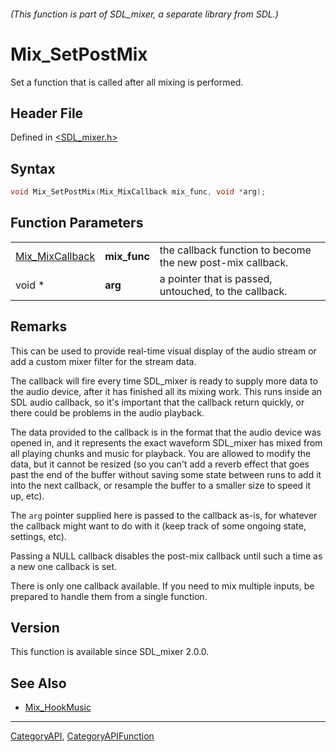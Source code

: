 ###### (This function is part of SDL_mixer, a separate library from SDL.)
# Mix_SetPostMix

Set a function that is called after all mixing is performed.

## Header File

Defined in [<SDL_mixer.h>](https://github.com/libsdl-org/SDL_mixer/blob/SDL2/include/SDL_mixer.h)

## Syntax

```c
void Mix_SetPostMix(Mix_MixCallback mix_func, void *arg);
```

## Function Parameters

|                                    |              |                                                            |
| ---------------------------------- | ------------ | ---------------------------------------------------------- |
| [Mix_MixCallback](Mix_MixCallback) | **mix_func** | the callback function to become the new post-mix callback. |
| void *                             | **arg**      | a pointer that is passed, untouched, to the callback.      |

## Remarks

This can be used to provide real-time visual display of the audio stream or
add a custom mixer filter for the stream data.

The callback will fire every time SDL_mixer is ready to supply more data to
the audio device, after it has finished all its mixing work. This runs
inside an SDL audio callback, so it's important that the callback return
quickly, or there could be problems in the audio playback.

The data provided to the callback is in the format that the audio device
was opened in, and it represents the exact waveform SDL_mixer has mixed
from all playing chunks and music for playback. You are allowed to modify
the data, but it cannot be resized (so you can't add a reverb effect that
goes past the end of the buffer without saving some state between runs to
add it into the next callback, or resample the buffer to a smaller size to
speed it up, etc).

The `arg` pointer supplied here is passed to the callback as-is, for
whatever the callback might want to do with it (keep track of some ongoing
state, settings, etc).

Passing a NULL callback disables the post-mix callback until such a time as
a new one callback is set.

There is only one callback available. If you need to mix multiple inputs,
be prepared to handle them from a single function.

## Version

This function is available since SDL_mixer 2.0.0.

## See Also

- [Mix_HookMusic](Mix_HookMusic)

----
[CategoryAPI](CategoryAPI), [CategoryAPIFunction](CategoryAPIFunction)

